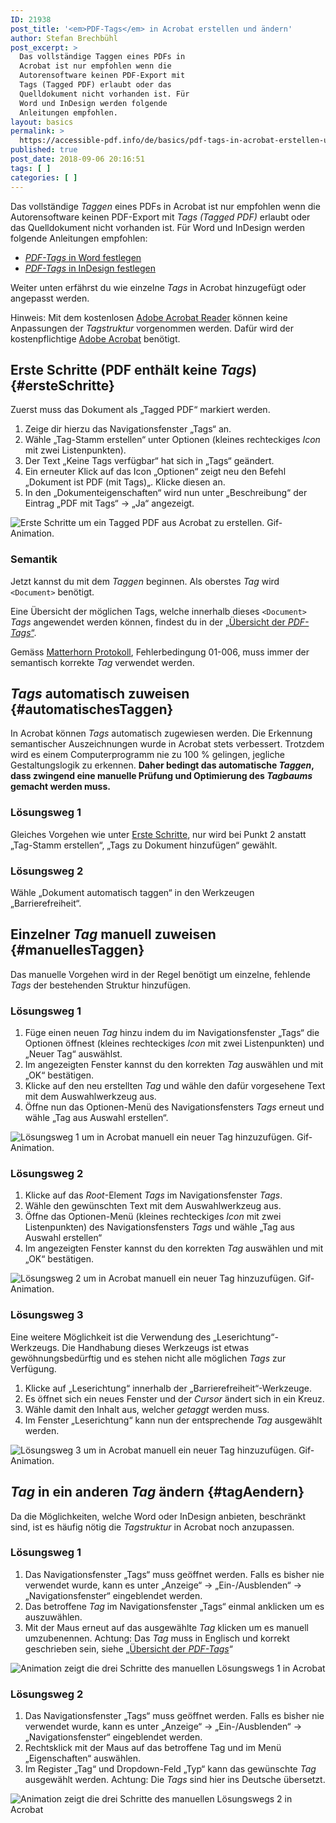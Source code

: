 ```yaml
---
ID: 21938
post_title: '<em>PDF-Tags</em> in Acrobat erstellen und ändern'
author: Stefan Brechbühl
post_excerpt: >
  Das vollständige Taggen eines PDFs in
  Acrobat ist nur empfohlen wenn die
  Autorensoftware keinen PDF-Export mit
  Tags (Tagged PDF) erlaubt oder das
  Quelldokument nicht vorhanden ist. Für
  Word und InDesign werden folgende
  Anleitungen empfohlen.
layout: basics
permalink: >
  https://accessible-pdf.info/de/basics/pdf-tags-in-acrobat-erstellen-und-aendern/
published: true
post_date: 2018-09-06 20:16:51
tags: [ ]
categories: [ ]
---
```

Das vollständige *Taggen* eines PDFs in Acrobat ist nur empfohlen wenn die Autorensoftware keinen PDF-Export mit *Tags* *(Tagged PDF)* erlaubt oder das Quelldokument nicht vorhanden ist. Für Word und InDesign werden folgende Anleitungen empfohlen:

*   [*PDF-Tags* in Word festlegen][1]
*   [*PDF-Tags* in InDesign festlegen][2]

Weiter unten erfährst du wie einzelne *Tags* in Acrobat hinzugefügt oder angepasst werden.

Hinweis: Mit dem kostenlosen [Adobe Acrobat Reader][3] können keine Anpassungen der *Tagstruktur* vorgenommen werden. Dafür wird der kostenpflichtige [Adobe Acrobat][4] benötigt.

## Erste Schritte (PDF enthält keine *Tags*) {#ersteSchritte}

Zuerst muss das Dokument als „Tagged PDF“ markiert werden.

1.  Zeige dir hierzu das Navigationsfenster „Tags“ an. 
2.  Wähle „Tag-Stamm erstellen“ unter Optionen (kleines rechteckiges *Icon* mit zwei Listenpunkten).
3.  Der Text „Keine Tags verfügbar“ hat sich in „Tags“ geändert.
4.  Ein erneuter Klick auf das Icon „Optionen“ zeigt neu den Befehl „Dokument ist PDF (mit Tags)„. Klicke diesen an.
5.  In den „Dokumenteigenschaften“ wird nun unter „Beschreibung“ der Eintrag „PDF mit Tags“ → „Ja“ angezeigt.

![Erste Schritte um ein Tagged PDF aus Acrobat zu erstellen. Gif-Animation.][5]

### Semantik

Jetzt kannst du mit dem *Taggen* beginnen. Als oberstes *Tag* wird `<Document>` benötigt.

Eine Übersicht der möglichen Tags, welche innerhalb dieses `<Document>` *Tags* angewendet werden können, findest du in der [„Übersicht der *PDF-Tags*“][6].

Gemäss [Matterhorn Protokoll][7], Fehlerbedingung 01-006, muss immer der semantisch korrekte *Tag* verwendet werden.

## *Tags* automatisch zuweisen {#automatischesTaggen}

In Acrobat können *Tags* automatisch zugewiesen werden. Die Erkennung semantischer Auszeichnungen wurde in Acrobat stets verbessert. Trotzdem wird es einem Computerprogramm nie zu 100 % gelingen, jegliche Gestaltungslogik zu erkennen. **Daher bedingt das automatische *Taggen*, dass zwingend eine manuelle Prüfung und Optimierung des *Tagbaums* gemacht werden muss.**

### Lösungsweg 1

Gleiches Vorgehen wie unter [Erste Schritte][8], nur wird bei Punkt 2 anstatt „Tag-Stamm erstellen“, „Tags zu Dokument hinzufügen“ gewählt.

### Lösungsweg 2

Wähle „Dokument automatisch taggen“ in den Werkzeugen „Barrierefreiheit“.

## Einzelner *Tag* manuell zuweisen {#manuellesTaggen}

Das manuelle Vorgehen wird in der Regel benötigt um einzelne, fehlende *Tags* der bestehenden Struktur hinzufügen.

### Lösungsweg 1

1.  Füge einen neuen *Tag* hinzu indem du im Navigationsfenster „Tags“ die Optionen öffnest (kleines rechteckiges *Icon* mit zwei Listenpunkten) und „Neuer Tag“ auswählst. 
2.  Im angezeigten Fenster kannst du den korrekten *Tag* auswählen und mit „OK“ bestätigen.
3.  Klicke auf den neu erstellten *Tag* und wähle den dafür vorgesehene Text mit dem Auswahlwerkzeug aus.
4.  Öffne nun das Optionen-Menü des Navigationsfensters *Tags* erneut und wähle „Tag aus Auswahl erstellen“.

![Lösungsweg 1 um in Acrobat manuell ein neuer Tag hinzuzufügen. Gif-Animation.][9]

### Lösungsweg 2

1.  Klicke auf das *Root*-Element *Tags* im Navigationsfenster *Tags*.
2.  Wähle den gewünschten Text mit dem Auswahlwerkzeug aus.
3.  Öffne das Optionen-Menü (kleines rechteckiges *Icon* mit zwei Listenpunkten) des Navigationsfensters *Tags* und wähle „Tag aus Auswahl erstellen“
4.  Im angezeigten Fenster kannst du den korrekten *Tag* auswählen und mit „OK“ bestätigen.

![Lösungsweg 2 um in Acrobat manuell ein neuer Tag hinzuzufügen. Gif-Animation.][10]

### Lösungsweg 3

Eine weitere Möglichkeit ist die Verwendung des „Leserichtung“-Werkzeugs. Die Handhabung dieses Werkzeugs ist etwas gewöhnungsbedürftig und es stehen nicht alle möglichen *Tags* zur Verfügung.

1.  Klicke auf „Leserichtung“ innerhalb der „Barrierefreiheit“-Werkzeuge.
2.  Es öffnet sich ein neues Fenster und der *Cursor* ändert sich in ein Kreuz.
3.  Wähle damit den Inhalt aus, welcher *getaggt* werden muss. 
4.  Im Fenster „Leserichtung“ kann nun der entsprechende *Tag* ausgewählt werden.

![Lösungsweg 3 um in Acrobat manuell ein neuer Tag hinzuzufügen. Gif-Animation.][11]

## *Tag* in ein anderen *Tag* ändern {#tagAendern}

Da die Möglichkeiten, welche Word oder InDesign anbieten, beschränkt sind, ist es häufig nötig die *Tagstruktur* in Acrobat noch anzupassen.

### Lösungsweg 1

1.  Das Navigationsfenster „Tags“ muss geöffnet werden. Falls es bisher nie verwendet wurde, kann es unter „Anzeige“ → „Ein-/Ausblenden“ → „Navigationsfenster“ eingeblendet werden.
2.  Das betroffene *Tag* im Navigationsfenster „Tags“ einmal anklicken um es auszuwählen.
3.  Mit der Maus erneut auf das ausgewählte *Tag* klicken um es manuell umzubenennen. Achtung: Das *Tag* muss in Englisch und korrekt geschrieben sein, siehe „[Übersicht der *PDF-Tags*][6]“

![Animation zeigt die drei Schritte des manuellen Lösungswegs 1 in Acrobat][12]

### Lösungsweg 2

1.  Das Navigationsfenster „Tags“ muss geöffnet werden. Falls es bisher nie verwendet wurde, kann es unter „Anzeige“ → „Ein-/Ausblenden“ → „Navigationsfenster“ eingeblendet werden.
2.  Rechtsklick mit der Maus auf das betroffene Tag und im Menü „Eigenschaften“ auswählen.
3.  Im Register „Tag“ und Dropdown-Feld „Typ“ kann das gewünschte *Tag* ausgewählt werden. Achtung: Die *Tags* sind hier ins Deutsche übersetzt.

![Animation zeigt die drei Schritte des manuellen Lösungswegs 2 in Acrobat][13]

 [1]: https://accessible-pdf.info/de/basics/pdf-tags-in-word-festlegen/
 [2]: https://accessible-pdf.info/de/basics/pdf-tags-in-indesign-festlegen/
 [3]: https://get.adobe.com/de/reader/
 [4]: https://acrobat.adobe.com/ch/de/acrobat.html
 [5]: https://accessible-pdf.info/wp/wp-content/uploads/acrobat_taggen_erste_schritte.gif
 [6]: https://accessible-pdf.info/de/basics/uebersicht-der-pdf-tags/
 [7]: https://accessible-pdf.info/de/glossar/#matterhorn-protokoll
 [8]: #ersteSchritte
 [9]: https://accessible-pdf.info/wp/wp-content/uploads/acrobat_manuelles_taggen1.gif
 [10]: https://accessible-pdf.info/wp/wp-content/uploads/acrobat_manuelles_taggen2.gif
 [11]: https://accessible-pdf.info/wp/wp-content/uploads/acrobat_manuelles_taggen3.gif
 [12]: https://accessible-pdf.info/wp/wp-content/uploads/acrobat_rename_tag.gif
 [13]: https://accessible-pdf.info/wp/wp-content/uploads/acrobat_rename_tag2.gif